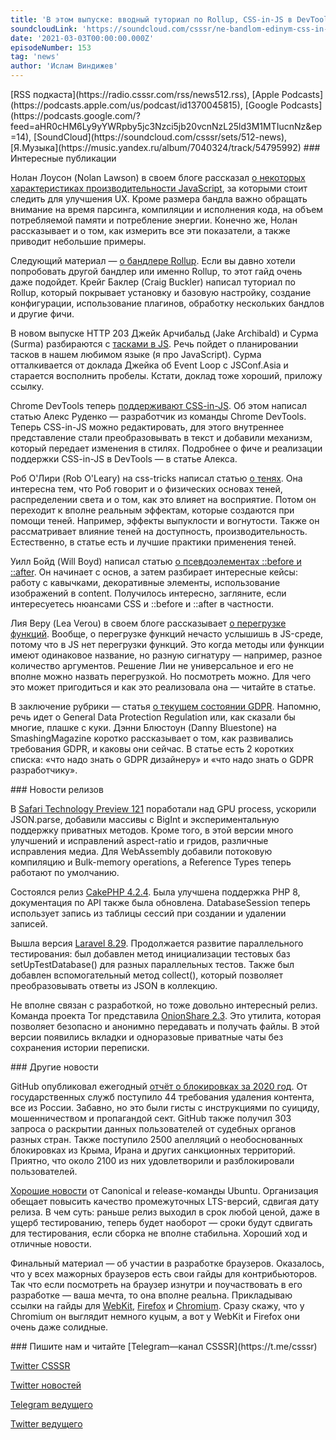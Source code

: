 ```yaml
---
title: 'В этом выпуске: вводный туториал по Rollup, CSS-in-JS в DevTools, тени и псевдоэлементы ::before/::after, Safari Technology Preview 121, Laravel 8.29 и отчет прозрачности от GitHub.'
soundcloudLink: 'https://soundcloud.com/csssr/ne-bandlom-edinym-css-in-js-v-devtools-tutorial-po-rollup-teni-psevdoelementy-before-i-after'
date: '2021-03-03T00:00:00.000Z'
episodeNumber: 153
tag: 'news'
author: 'Ислам Виндижев'
---
```


<Note>
  [RSS подкаста](https://radio.csssr.com/rss/news512.rss), [Apple Podcasts](https://podcasts.apple.com/us/podcast/id1370045815), [Google Podcasts](https://podcasts.google.com/?feed=aHR0cHM6Ly9yYWRpby5jc3Nzci5jb20vcnNzL25ld3M1MTIucnNz&ep=14), [SoundCloud](https://soundcloud.com/csssr/sets/512-news), [Я.Музыка](https://music.yandex.ru/album/7040324/track/54795992)
</Note>

<ParagraphWithImage imageName="manWithLaptop" imageSide="right">
  ### Интересные публикации

Нолан Лоусон (Nolan Lawson) в своем блоге рассказал [о некоторых характеристиках производительности JavaScript](https://nolanlawson.com/2021/02/23/javascript-performance-beyond-bundle-size/), за которыми стоит следить для улучшения UX. Кроме размера бандла важно обращать внимание на время парсинга, компиляции и исполнения кода, на объем потребляемой памяти и потребление энергии. Конечно же, Нолан рассказывает и о том, как измерить все эти показатели, а также приводит небольшие примеры.
</ParagraphWithImage>

Следующий материал — [о бандлере Rollup](https://www.sitepoint.com/rollup-javascript-bundler-introduction/). Если вы давно хотели попробовать другой бандлер или именно Rollup, то этот гайд очень даже подойдет. Крейг Баклер (Craig Buckler) написал туториал по Rollup, который покрывает установку и базовую настройку, создание конфигурации, использование плагинов, обработку нескольких бандлов и другие фичи.

В новом выпуске HTTP 203 Джейк Арчибальд (Jake Archibald) и Сурма (Surma) разбираются с [тасками в JS](https://www.youtube.com/watch?v=8eHInw9_U8k). Речь пойдет о планировании тасков в нашем любимом языке (я про JavaScript). Сурма отталкивается от доклада Джейка об Event Loop с JSConf.Asia и старается восполнить пробелы. Кстати, доклад тоже хороший, приложу ссылку.

Chrome DevTools теперь [поддерживают CSS-in-JS](https://developers.google.com/web/updates/2021/02/css-in-js). Об этом написал статью Алекс Руденко — разработчик из команды Chrome DevTools. Теперь CSS-in-JS можно  редактировать, для этого внутреннее представление стали преобразовывать в текст и добавили механизм, который передает изменения в стилях. Подробнее о фиче и реализации поддержки CSS-in-JS в DevTools — в статье Алекса.

Роб О'Лири (Rob O'Leary) на css-tricks написал статью [о тенях](https://css-tricks.com/getting-deep-into-shadows/). Она интересна тем, что Роб говорит и о физических основах теней, распределении света и о том, как это влияет на восприятие. Потом он переходит к вполне реальным эффектам, которые создаются при помощи теней. Например, эффекты выпуклости и вогнутости. Также он рассматривает влияние теней на доступность, производительность. Естественно, в статье есть и лучшие практики применения теней.

Уилл Бойд (Will Boyd) написал статью [о псевдоэлементах ::before и ::after](https://codersblock.com/blog/diving-into-the-before-and-after-pseudo-elements/). Он начинает с основ, а затем разбирает интересные кейсы: работу с кавычками, декоративные элементы, использование изображений в content. Получилось интересно, загляните, если интересуетесь нюансами CSS и ::before и ::after в частности.

Лия Веру (Lea Verou) в своем блоге рассказывает [о перегрузке функций](https://lea.verou.me/2021/02/mass-function-overloading-why-and-how/). Вообще, о перегрузке функций нечасто услышишь в JS-среде, потому что в JS нет перегрузки функций. Это когда методы или функции имеют одинаковое название, но разную сигнатуру — например, разное количество аргументов. Решение Лии не универсальное и его не вполне можно назвать перегрузкой. Но посмотреть можно. Для чего это может пригодиться и как это реализовала она — читайте в статье.

В заключение рубрики — статья [о текущем состоянии GDPR](https://www.smashingmagazine.com/2021/03/state-gdpr-2021-cookie-consent-designers-developers/). Напомню, речь идет о General Data Protection Regulation или, как сказали бы многие, плашке с куки. Дэнни Блюстоун (Danny Bluestone) на SmashingMagazine коротко рассказывает о том, как развивались требования GDPR, и каковы они сейчас. В статье есть 2 коротких списка: «что надо знать о GDPR дизайнеру» и «что надо знать о GDPR разработчику».

<ParagraphWithImage imageName="laptopNews" imageSide="right">
  ### Новости релизов

В [Safari Technology Preview 121](https://webkit.org/blog/11555/release-notes-for-safari-technology-preview-121/) поработали над GPU process, ускорили JSON.parse, добавили массивы с BigInt и экспериментальную поддержку приватных методов. Кроме того, в этой версии много улучшений и исправлений aspect-ratio и гридов, различные исправления медиа. Для WebAssembly добавили потоковую компиляцию и Bulk-memory operations, а Reference Types теперь работают по умолчанию.
</ParagraphWithImage>

Состоялся релиз [CakePHP 4.2.4](https://github.com/cakephp/cakephp/releases/tag/4.2.4). Была улучшена поддержка PHP 8, документация по API также была обновлена. DatabaseSession теперь использует запись из таблицы сессий при создании и удалении записей.

Вышла версия [Laravel 8.29](https://laravel-news.com/laravel-8-29-0). Продолжается развитие параллельного тестирования: был добавлен метод инициализации тестовых баз setUpTestDatabase() для разных параллельных тестов. Также был добавлен вспомогательный метод collect(), который позволяет преобразовывать ответы из JSON в коллекцию.

Не вполне связан с разработкой, но тоже довольно интересный релиз. Команда проекта Tor представила [OnionShare 2.3](https://blog.torproject.org/new-release-onionshare-23). Это утилита, которая позволяет безопасно и анонимно передавать и получать файлы. В этой версии появились вкладки и одноразовые приватные чаты без сохранения истории переписки.

<ParagraphWithImage imageName="laptopDialog" imageSide="right">
  ### Другие новости

GitHub опубликовал ежегодный [отчёт о блокировках за 2020 год](https://github.blog/2021-02-25-2020-transparency-report/). От государственных служб поступило 44 требования удаления контента, все из России. Забавно, но это были гисты с инструкциями по суициду, мошенничеством и пропагандой сект. GitHub также получил 303 запроса о раскрытии данных пользователей от судебных органов разных стран. Также поступило 2500 апелляций о необоснованных блокировках из Крыма, Ирана и других санкционных территорий. Приятно, что около 2100 из них удовлетворили и разблокировали пользователей.
</ParagraphWithImage>

[Хорошие новости](https://lists.ubuntu.com/archives/ubuntu-devel-announce/2021-February/001288.html) от Canonical и release-команды Ubuntu. Организация обещает повысить качество промежуточных LTS-версий, сдвигая дату релиза. В чем суть: раньше релиз выходил в срок любой ценой, даже в ущерб тестированию, теперь будет наоборот — сроки будут сдвигать для тестирования, если сборка не вполне стабильна. Хороший ход и отличные новости.

Финальный материал — об участии в разработке браузеров. Оказалось, что у всех мажорных браузеров есть свои гайды для контрибьюторов. Так что если посмотреть на браузер изнутри и поучаствовать в его разработке — ваша мечта, то она вполне реальна. Прикладываю ссылки на гайды для [WebKit](https://github.com/WebKit/WebKit/blob/main/Introduction.md), [Firefox](https://firefox-source-docs.mozilla.org/index.html) и [Chromium](https://chromium.googlesource.com/chromium/src/+/master/docs/contributing.md). Сразу скажу, что у Chromium он выглядит немного куцым, а вот у WebKit и Firefox они очень даже солидные.

<Note>
  ### Пишите нам и читайте
  [Telegram—канал CSSSR](https://t.me/csssr)

  [Twitter CSSSR](https://twitter.com/csssr_dev)

  [Twitter новостей](https://twitter.com/csssr_news)

  [Telegram ведущего](https://t.me/Vindizh)

  [Twitter ведущего](https://twitter.com/Vindizh)
</Note>

